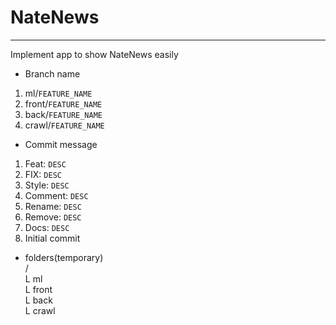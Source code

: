 # NateNews
---
Implement app to show NateNews easily

* Branch name
1. ml/`FEATURE_NAME`
2. front/`FEATURE_NAME`
3. back/`FEATURE_NAME`
4. crawl/`FEATURE_NAME`


* Commit message
1. Feat: `DESC`
2. FIX: `DESC`
3. Style: `DESC`
4. Comment: `DESC`
5. Rename: `DESC`
6. Remove: `DESC`
7. Docs: `DESC`
8. Initial commit


* folders(temporary)\
/\
L ml\
L front\
L back\
L crawl
